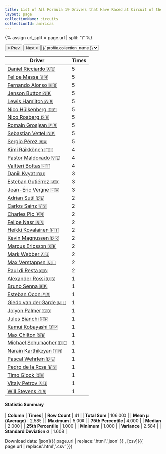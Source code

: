 ```yaml
---
title: List of All Formula 1® Drivers that Have Raced at Circuit of the Americas
layout: page
collectionName: circuits
collectionId: americas
---
```


{% assign url_split = page.url | split: "/" %}
<div id="collection-navigation">
<button onclick="selector.options[selector.selectedIndex-1].value && (window.location = selector.options[selector.selectedIndex-1].value);">&lt; Prev</button>
<button onclick="selector.options[selector.selectedIndex+1].value && (window.location = selector.options[selector.selectedIndex+1].value);">Next &gt;</button>
<select id="selector" onchange="this.options[this.selectedIndex].value && (window.location = this.options[this.selectedIndex].value);">
  {% for collectionId in site.data[page.collectionName].refs %}
    {% if collectionId == page.collectionId %}
      {% assign selected = "selected" %}
    {% else %}
      {% assign selected = "" %}
    {% endif %}
    {% assign profile = site.data[page.collectionName][collectionId].profile %}
    <option value="/f1/{{ page.collectionName }}/{{ collectionId }}/{{ url_split[4] }}" {{ selected }}>{{ profile.collection_name }}</option>
  {% endfor %}
</select>
</div>

| Driver | Times |
|--|--|
| [Daniel Ricciardo 🇦🇺](/f1/drivers/ricciardo) | 5 |
| [Felipe Massa 🇧🇷](/f1/drivers/massa) | 5 |
| [Fernando Alonso 🇪🇸](/f1/drivers/alonso) | 5 |
| [Jenson Button 🇬🇧](/f1/drivers/button) | 5 |
| [Lewis Hamilton 🇬🇧](/f1/drivers/hamilton) | 5 |
| [Nico Hülkenberg 🇩🇪](/f1/drivers/hulkenberg) | 5 |
| [Nico Rosberg 🇩🇪](/f1/drivers/rosberg) | 5 |
| [Romain Grosjean 🇫🇷](/f1/drivers/grosjean) | 5 |
| [Sebastian Vettel 🇩🇪](/f1/drivers/vettel) | 5 |
| [Sergio Pérez 🇲🇽](/f1/drivers/perez) | 5 |
| [Kimi Räikkönen 🇫🇮](/f1/drivers/raikkonen) | 4 |
| [Pastor Maldonado 🇻🇪](/f1/drivers/maldonado) | 4 |
| [Valtteri Bottas 🇫🇮](/f1/drivers/bottas) | 4 |
| [Daniil Kvyat 🇷🇺](/f1/drivers/kvyat) | 3 |
| [Esteban Gutiérrez 🇲🇽](/f1/drivers/gutierrez) | 3 |
| [Jean-Éric Vergne 🇫🇷](/f1/drivers/vergne) | 3 |
| [Adrian Sutil 🇩🇪](/f1/drivers/sutil) | 2 |
| [Carlos Sainz 🇪🇸](/f1/drivers/sainz) | 2 |
| [Charles Pic 🇫🇷](/f1/drivers/pic) | 2 |
| [Felipe Nasr 🇧🇷](/f1/drivers/nasr) | 2 |
| [Heikki Kovalainen 🇫🇮](/f1/drivers/kovalainen) | 2 |
| [Kevin Magnussen 🇩🇰](/f1/drivers/kevin_magnussen) | 2 |
| [Marcus Ericsson 🇸🇪](/f1/drivers/ericsson) | 2 |
| [Mark Webber 🇦🇺](/f1/drivers/webber) | 2 |
| [Max Verstappen 🇳🇱](/f1/drivers/max_verstappen) | 2 |
| [Paul di Resta 🇬🇧](/f1/drivers/resta) | 2 |
| [Alexander Rossi 🇺🇸](/f1/drivers/rossi) | 1 |
| [Bruno Senna 🇧🇷](/f1/drivers/bruno_senna) | 1 |
| [Esteban Ocon 🇫🇷](/f1/drivers/ocon) | 1 |
| [Giedo van der Garde 🇳🇱](/f1/drivers/garde) | 1 |
| [Jolyon Palmer 🇬🇧](/f1/drivers/jolyon_palmer) | 1 |
| [Jules Bianchi 🇫🇷](/f1/drivers/jules_bianchi) | 1 |
| [Kamui Kobayashi 🇯🇵](/f1/drivers/kobayashi) | 1 |
| [Max Chilton 🇬🇧](/f1/drivers/chilton) | 1 |
| [Michael Schumacher 🇩🇪](/f1/drivers/michael_schumacher) | 1 |
| [Narain Karthikeyan 🇮🇳](/f1/drivers/karthikeyan) | 1 |
| [Pascal Wehrlein 🇩🇪](/f1/drivers/wehrlein) | 1 |
| [Pedro de la Rosa 🇪🇸](/f1/drivers/rosa) | 1 |
| [Timo Glock 🇩🇪](/f1/drivers/glock) | 1 |
| [Vitaly Petrov 🇷🇺](/f1/drivers/petrov) | 1 |
| [Will Stevens 🇬🇧](/f1/drivers/stevens) | 1 |

#### Statistic Summary

| **Column** | **Times** |
| **Row Count** | 41 |
| **Total Sum** | 106.000 |
| **Mean μ (Average)** | 2.585 |
| **Maximum** | 5.000 |
| **75th Percentile** | 4.000 |
| **Median** | 2.000 |
| **25th Percentile** | 1.000 |
| **Minimum** | 1.000 |
| **Variance** | 2.584 |
| **Standard Deviation σ** | 1.608 |

Download data: [json]({{ page.url | replace:'.html','.json' }}), [csv]({{ page.url | replace:'.html','.csv' }})
